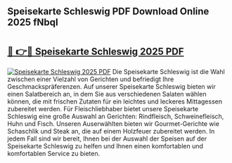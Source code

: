 ## Speisekarte Schleswig PDF Download Online 2025 fNbqI

# <h2><a href="http://gc6wh3i.nevu.top/?p=Speisekarte+Schleswig">🔗 👉🔴 Speisekarte Schleswig 2025 PDF</a></h2>

[![Speisekarte Schleswig 2025 PDF](https://i.imgur.com/dBaPXMq.png)](http://gc6wh3i.nevu.top/?p=Speisekarte+Schleswig)
Die Speisekarte Schleswig ist die Wahl zwischen einer Vielzahl von Gerichten und befriedigt Ihre Geschmackspräferenzen. Auf unserer Speisekarte Schleswig bieten wir einen Salatbereich an, in dem Sie aus verschiedenen Salaten wählen können, die mit frischen Zutaten für ein leichtes und leckeres Mittagessen zubereitet werden. Für Fleischliebhaber bietet unsere Speisekarte Schleswig eine große Auswahl an Gerichten: Rindfleisch, Schweinefleisch, Huhn und Fisch. Unseren Auserwählten bieten wir Gourmet-Gerichte wie Schaschlik und Steak an, die auf einem Holzfeuer zubereitet werden. In jedem Fall sind wir bereit, Ihnen bei der Auswahl der Speisen auf der Speisekarte Schleswig zu helfen und Ihnen einen komfortablen und komfortablen Service zu bieten.

